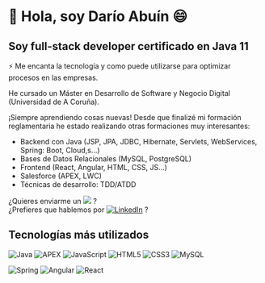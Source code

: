 # 👋 Hola, soy Darío Abuín 😄 

## Soy full-stack developer certificado en Java 11

⚡ Me encanta la tecnología y como puede utilizarse para optimizar procesos en las empresas.

He cursado un Máster en Desarrollo de Software y Negocio Digital (Universidad de A Coruña). 

¡Siempre aprendiendo cosas nuevas! Desde que finalizé mi formación reglamentaria he estado realizando otras formaciones muy interesantes:<br>
- Backend con Java (JSP, JPA, JDBC, Hibernate, Servlets, WebServices, Spring: Boot, Cloud,s...)
- Bases de Datos Relacionales (MySQL, PostgreSQL)
- Frontend (React, Angular, HTML, CSS, JS...)
- Salesforce (APEX, LWC)
- Técnicas de desarrollo: TDD/ATDD

¿Quieres enviarme un <a href="mailto:darioabuin@outlook.com">![](https://img.shields.io/badge/EMAIL-%23D51818)</a> ?<br>
¿Prefieres que hablemos por <a href="https://es.linkedin.com/in/darioabuinpose" target="_blank">![LinkedIn](https://img.shields.io/badge/LINKEDIN-%230077B5)</a> ?

## Tecnologías más utilizados

![Java](https://img.shields.io/badge/java-%23ED8B00.svg?style=for-the-badge&logo=openjdk&logoColor=white)
![APEX](https://img.shields.io/badge/APEX-blue)
![JavaScript](https://img.shields.io/badge/javascript-%23323330.svg?style=for-the-badge&logo=javascript&logoColor=%23F7DF1E)
![HTML5](https://img.shields.io/badge/html5-%23E34F26.svg?style=for-the-badge&logo=html5&logoColor=white)
![CSS3](https://img.shields.io/badge/css3-%231572B6.svg?style=for-the-badge&logo=css3&logoColor=white)
![MySQL](https://img.shields.io/badge/mysql-%2300f.svg?style=for-the-badge&logo=mysql&logoColor=white)

![Spring](https://img.shields.io/badge/spring-%236DB33F.svg?style=for-the-badge&logo=spring&logoColor=white)
![Angular](https://img.shields.io/badge/angular-%23DD0031.svg?style=for-the-badge&logo=angular&logoColor=white)
![React](https://img.shields.io/badge/react-%2320232a.svg?style=for-the-badge&logo=react&logoColor=%2361DAFB)
